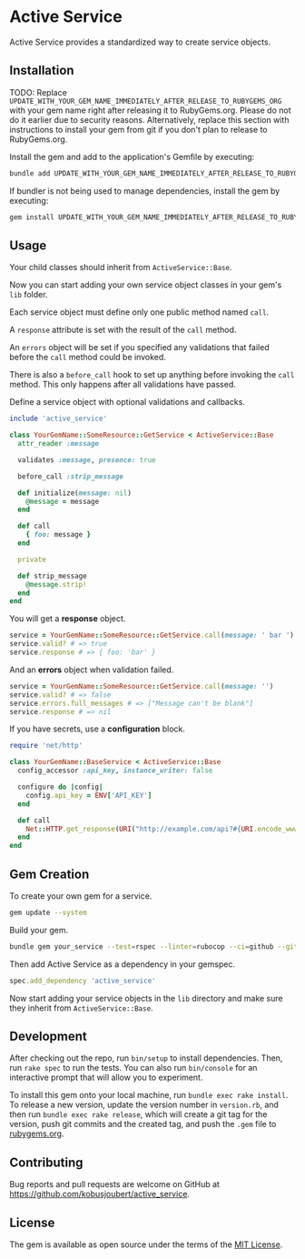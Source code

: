 # Active Service

Active Service provides a standardized way to create service objects.

## Installation

TODO: Replace `UPDATE_WITH_YOUR_GEM_NAME_IMMEDIATELY_AFTER_RELEASE_TO_RUBYGEMS_ORG` with your gem name right after releasing it to RubyGems.org. Please do not do it earlier due to security reasons. Alternatively, replace this section with instructions to install your gem from git if you don't plan to release to RubyGems.org.

Install the gem and add to the application's Gemfile by executing:

```bash
bundle add UPDATE_WITH_YOUR_GEM_NAME_IMMEDIATELY_AFTER_RELEASE_TO_RUBYGEMS_ORG
```

If bundler is not being used to manage dependencies, install the gem by executing:

```bash
gem install UPDATE_WITH_YOUR_GEM_NAME_IMMEDIATELY_AFTER_RELEASE_TO_RUBYGEMS_ORG
```

## Usage

Your child classes should inherit from `ActiveService::Base`.

Now you can start adding your own service object classes in your gem's `lib` folder.

Each service object must define only one public method named `call`.

A `response` attribute is set with the result of the `call` method.

An `errors` object will be set if you specified any validations that failed before the `call` method could be invoked.

There is also a `before_call` hook to set up anything before invoking the `call` method. This only happens after all validations have passed.

Define a service object with optional validations and callbacks.

```ruby
include 'active_service'

class YourGemName::SomeResource::GetService < ActiveService::Base
  attr_reader :message

  validates :message, presence: true

  before_call :strip_message

  def initialize(message: nil)
    @message = message
  end

  def call
    { foo: message }
  end

  private

  def strip_message
    @message.strip!
  end
end
```

You will get a **response** object.

```ruby
service = YourGemName::SomeResource::GetService.call(message: ' bar ')
service.valid? # => true
service.response # => { foo: 'bar' }
```

And an **errors** object when validation failed.

```ruby
service = YourGemName::SomeResource::GetService.call(message: '')
service.valid? # => false
service.errors.full_messages # => ["Message can't be blank"]
service.response # => nil
```

If you have secrets, use a **configuration** block.

```ruby
require 'net/http'

class YourGemName::BaseService < ActiveService::Base
  config_accessor :api_key, instance_writer: false

  configure do |config|
    config.api_key = ENV['API_KEY']
  end

  def call
    Net::HTTP.get_response(URI("http://example.com/api?#{URI.encode_www_form(api_key: api_key)}"))
  end
end
```

## Gem Creation

To create your own gem for a service.

```bash
gem update --system
```

Build your gem.

```bash
bundle gem your_service --test=rspec --linter=rubocop --ci=github --github-username=kobusjoubert --git --changelog --mit
```

Then add Active Service as a dependency in your gemspec.

```ruby
spec.add_dependency 'active_service'
```

Now start adding your service objects in the `lib` directory and make sure they inherit from `ActiveService::Base`.

## Development

After checking out the repo, run `bin/setup` to install dependencies. Then, run `rake spec` to run the tests. You can also run `bin/console` for an interactive prompt that will allow you to experiment.

To install this gem onto your local machine, run `bundle exec rake install`. To release a new version, update the version number in `version.rb`, and then run `bundle exec rake release`, which will create a git tag for the version, push git commits and the created tag, and push the `.gem` file to [rubygems.org](https://rubygems.org).

## Contributing

Bug reports and pull requests are welcome on GitHub at https://github.com/kobusjoubert/active_service.

## License

The gem is available as open source under the terms of the [MIT License](https://opensource.org/licenses/MIT).
